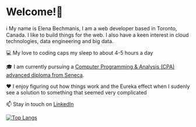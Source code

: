 # Welcome!👋

:information_source: My name is Elena Bechmanis, I am a web developer based in Toronto, Canada. I like to build things for the web. I also have a keen interest in cloud technologies, data engineering and big data.

:computer: My love to coding caps my sleep to about 4-5 hours a day

:mortar_board: I am currently pursuing a [Computer Programming & Analysis (CPA) advanced diploma from Seneca](https://www.senecacollege.ca/programs/fulltime/CPA.html).

:heart: I enjoy figuring out how things work and the Eureka effect when I sudenly see a solution to something that seemed very complicated

:mailbox: Stay in touch on [LinkedIn](https://www.linkedin.com/in/elena-bechmanis/)

[![Top Langs](https://github-readme-stats-lkifexdb4-e-bechmanis.vercel.app/api/top-langs/?username=e-bechmanis&langs_count=6&count_private=true&layout=compact)](https://github.com/e-bechmanis/github-readme-stats)
